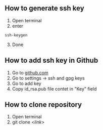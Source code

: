 ## How to generate ssh key
  1. Open terminal
  2. enter
~~~
ssh-keygen
~~~
  3. Done

## How to add ssh key in Github  
  1. Go to [github.com](https://github.com/)
  2. Go to settings -> ssh and gpg keys
  3. Go to add key
  4. Copy id_rsa.pub file contet in "Key" field

## How to clone repository
  1. Open terminal
  2. git clone <*link*>
